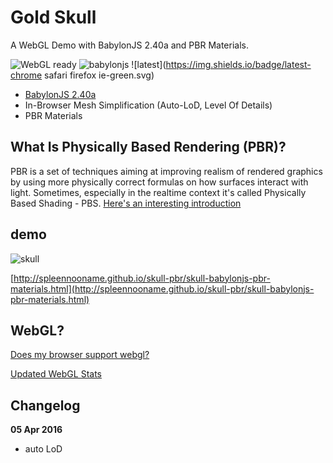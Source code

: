 # Gold Skull

A WebGL Demo with BabylonJS 2.40a and PBR Materials.

![WebGL ready](https://img.shields.io/badge/webgl-ready-green.svg) ![babylonjs](https://img.shields.io/badge/babylonjs-v2.40a-green.svg) ![latest](https://img.shields.io/badge/latest-chrome safari firefox ie-green.svg)

* [BabylonJS 2.40a](https://github.com/BabylonJS/Babylon.js/tree/master/dist/preview%20release)
* In-Browser Mesh Simplification (Auto-LoD, Level Of Details)
* PBR Materials

## What Is Physically Based Rendering (PBR)?

PBR is a set of techniques aiming at improving realism of rendered graphics by using more physically correct formulas on how surfaces interact with light. Sometimes, especially in the realtime context it's called Physically Based Shading - PBS.
[Here's an interesting introduction](https://www.allegorithmic.com/pbr-guide)

## demo

![skull](https://dl.dropboxusercontent.com/u/1358781/lab/webgl/skull/skull-github.jpg)

[http://spleennooname.github.io/skull-pbr/skull-babylonjs-pbr-materials.html](http://spleennooname.github.io/skull-pbr/skull-babylonjs-pbr-materials.html)

## WebGL?

[Does my browser support webgl?](http://www.doesmybrowsersupportwebgl.com/)

[Updated WebGL Stats](http://www.webglstats.com/)

## Changelog

**05 Apr 2016**  
- auto LoD

